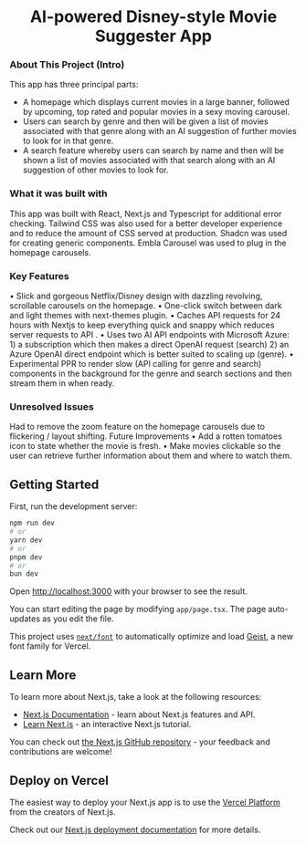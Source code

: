 <h1 align="center">AI-powered Disney-style Movie Suggester App</h1>

### About This Project (Intro)
This app has three principal parts:
-	A homepage which displays current movies in a large banner, followed by upcoming, top rated and popular movies in a sexy moving carousel.
-	Users can search by genre and then will be given a list of movies associated with that genre along with an AI suggestion of further movies to look for in that genre.
-	A search feature whereby users can search by name and then will be shown a list of movies associated with that search along with an AI suggestion of other movies to look for.

### What it was built with
This app was built with React, Next.js and Typescript for additional error checking. Tailwind CSS was also used for a better developer experience and to reduce the amount of CSS served at production. Shadcn was used for creating generic components.
Embla Carousel was used to plug in the homepage carousels.

### Key Features
•	Slick and gorgeous Netflix/Disney design with dazzling revolving, scrollable carousels on the homepage.
•	One-click switch between dark and light themes with next-themes plugin.
•	Caches API requests for 24 hours with Nextjs to keep everything quick and snappy which reduces server requests to API .
•	Uses two AI API endpoints with Microsoft Azure:  1) a subscription which then makes a direct OpenAI request (search) 2) an Azure OpenAI direct endpoint which is better suited to scaling up (genre).
•	Experimental PPR to render slow (API calling for genre and search) components in the background for the genre and search sections and then stream them in when ready.

### Unresolved Issues
Had to remove the zoom feature on the homepage carousels due to flickering / layout shifting.
Future Improvements
•	Add a rotten tomatoes icon to state whether the movie is fresh.
•	Make movies clickable so the user can retrieve further information about them and where to watch them.

## Getting Started

First, run the development server:

```bash
npm run dev
# or
yarn dev
# or
pnpm dev
# or
bun dev
```

Open [http://localhost:3000](http://localhost:3000) with your browser to see the result.

You can start editing the page by modifying `app/page.tsx`. The page auto-updates as you edit the file.

This project uses [`next/font`](https://nextjs.org/docs/app/building-your-application/optimizing/fonts) to automatically optimize and load [Geist](https://vercel.com/font), a new font family for Vercel.

## Learn More

To learn more about Next.js, take a look at the following resources:

- [Next.js Documentation](https://nextjs.org/docs) - learn about Next.js features and API.
- [Learn Next.js](https://nextjs.org/learn) - an interactive Next.js tutorial.

You can check out [the Next.js GitHub repository](https://github.com/vercel/next.js) - your feedback and contributions are welcome!

## Deploy on Vercel

The easiest way to deploy your Next.js app is to use the [Vercel Platform](https://vercel.com/new?utm_medium=default-template&filter=next.js&utm_source=create-next-app&utm_campaign=create-next-app-readme) from the creators of Next.js.

Check out our [Next.js deployment documentation](https://nextjs.org/docs/app/building-your-application/deploying) for more details.
